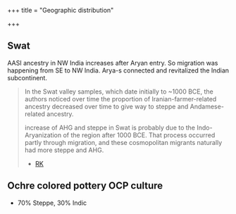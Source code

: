 +++
title = "Geographic distribution"

+++
## Swat
AASI ancestry in NW India increases after Aryan entry. So migration was happening from SE to NW India. Arya-s connected and revitalized the Indian subcontinent.

> In the Swat valley samples, which date initially to ~1000 BCE, the authors noticed over time the proportion of Iranian-farmer-related ancestry decreased over time to give way to steppe and Andamese-related ancestry.
> 
> increase of AHG and steppe in Swat is probably due to the Indo-Aryanization of the region after 1000 BCE. That process occurred partly through migration, and these cosmopolitan migrants naturally had more steppe and AHG.
> - [RK](https://www.gnxp.com/WordPress/2019/09/12/the-aryan-integration-theory-ait/)

## Ochre colored pottery OCP culture 
- 70% Steppe, 30% Indic